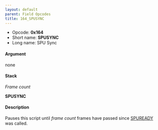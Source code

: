```yaml
---
layout: default
parent: Field Opcodes
title: 164_SPUSYNC
---
```


-   Opcode: **0x164**
-   Short name: **SPUSYNC**
-   Long name: SPU Sync

#### Argument

none

#### Stack

  
*Frame count*

**SPUSYNC**

#### Description

Pauses this script until *frame count* frames have passed since [SPUREADY](056_SPUREADY) was called.
